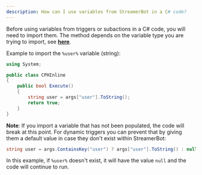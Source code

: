```yaml
---
description: How can I use variables from StreamerBot in a C# code?
---
```


Before using variables from triggers or subactions in a C# code, you will need to import them. The method depends on the variable type you are trying to import, see [**here**](/guide/csharp#arguments).

Example to import the `%user%` variable (string):
```csharp
using System;

public class CPHInline
{
    public bool Execute()
    {
        string user = args["user"].ToString();
        return true;
    }
}
```

**Note**: If you import a variable that has not been populated, the code will break at this point. For dynamic triggers you can prevent that by giving them a default value in case they don't exist within StreamerBot:
```csharp
string user = args.ContainsKey("user") ? args["user"].ToString() : null;
```
In this example, if `%user%` doesn't exist, it will have the value `null` and the code will continue to run.